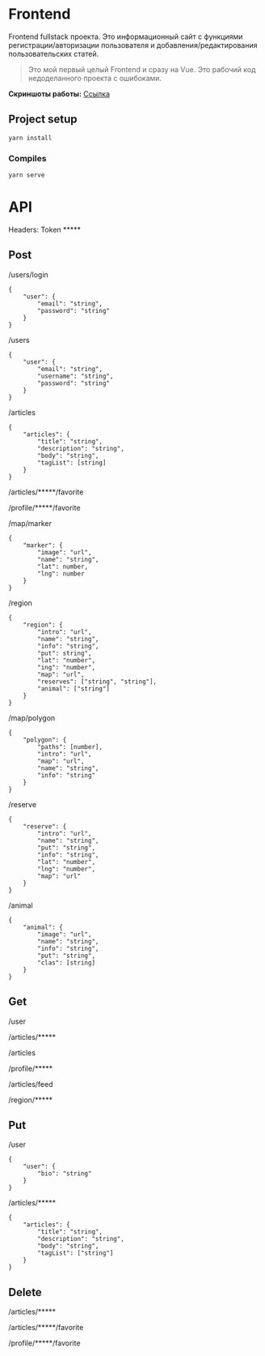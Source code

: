 # Frontend 

Frontend fullstack проекта. Это информационный сайт с функциями регистрации/авторизации пользователя и добавления/редактирования пользовательских статей.

> Это мой первый целый Frontend и сразу на Vue. Это рабочий код недоделанного проекта с ошибоками.

**Скриншоты работы:** [Ссылка](https://photos.app.goo.gl/BVgcqkGDkQhntX439)

## Project setup
```
yarn install
```
### Compiles
```
yarn serve
```

# API

Headers: Token *****

## Post

/users/login
```
{
	"user": {
		"email": "string",
		"password": "string"
	}
}
```

/users
```
{
	"user": {
		"email": "string",
		"username": "string",
		"password": "string"
	}
}
```


/articles
```
{
	"articles": {
		"title": "string",
		"description": "string",
		"body": "string",
		"tagList": [string]
	}
}
```

/articles/*****/favorite

/profile/*****/favorite

/map/marker
```
{
	"marker": {
        "image": "url",
        "name": "string",
        "lat": number,
        "lng": number
	}
}
```


/region
```
{
	"region": {
        "intro": "url",
        "name": "string",
        "info": "string",
        "put": string",
        "lat": "number",
        "ing": "number",
        "map": "url",
        "reserves": ["string", "string"],
        "animal": ["string"]
	}
}
```

/map/polygon
```
{
	"polygon": {
        "paths": [number],
        "intro": "url",
        "map": "url",
        "name": "string",
        "info": "string"
	}
}
```

/reserve
```
{
	"reserve": {
        "intro": "url",
        "name": "string",
        "put": "string",
        "info": "string",
        "lat": "number",
        "lng": "number",
        "map": "url"
	}
}
```

/animal
```
{
	"animal": {
        "image": "url",
        "name": "string",
        "info": "string",
        "put": "string",
        "clas": [string]
	}
}
```

## Get

/user

/articles/*****

/articles

/profile/*****

/articles/feed

/region/*****

## Put

/user
```
{
	"user": {
		"bio": "string"
	}
}
```

/articles/*****
```
{
	"articles": {
		"title": "string",
		"description": "string",
		"body": "string",
		"tagList": ["string"]
	}
}
```

## Delete

/articles/*****

/articles/*****/favorite

/profile/*****/favorite
